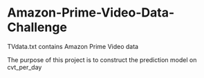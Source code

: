 # Amazon-Prime-Video-Data-Challenge

TVdata.txt contains Amazon Prime Video data

The purpose of this project is to construct the prediction model on cvt_per_day
